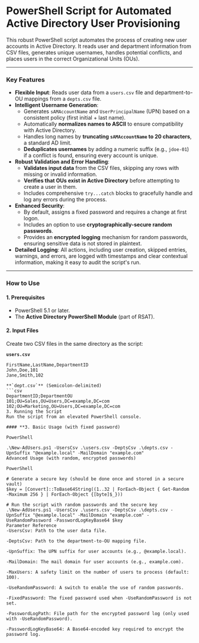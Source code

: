# PowerShell Script for Automated Active Directory User Provisioning

This robust PowerShell script automates the process of creating new user accounts in Active Directory. It reads user and department information from CSV files, generates unique usernames, handles potential conflicts, and places users in the correct Organizational Units (OUs).

---

### **Key Features**

* **Flexible Input**: Reads user data from a `users.csv` file and department-to-OU mappings from a `depts.csv` file.
* **Intelligent Username Generation**:
    * Generates `sAMAccountName` and `UserPrincipalName` (UPN) based on a consistent policy (first initial + last name).
    * Automatically **normalizes names to ASCII** to ensure compatibility with Active Directory.
    * Handles long names by **truncating `sAMAccountName` to 20 characters**, a standard AD limit.
    * **Deduplicates usernames** by adding a numeric suffix (e.g., `jdoe-01`) if a conflict is found, ensuring every account is unique.
* **Robust Validation and Error Handling**:
    * **Validates input data** from the CSV files, skipping any rows with missing or invalid information.
    * **Verifies that OUs exist in Active Directory** before attempting to create a user in them.
    * Includes comprehensive `try...catch` blocks to gracefully handle and log any errors during the process.
* **Enhanced Security**:
    * By default, assigns a fixed password and requires a change at first logon.
    * Includes an option to use **cryptographically-secure random passwords**.
    * Provides an **encrypted logging** mechanism for random passwords, ensuring sensitive data is not stored in plaintext.
* **Detailed Logging**: All actions, including user creation, skipped entries, warnings, and errors, are logged with timestamps and clear contextual information, making it easy to audit the script's run.

---

### **How to Use**

#### **1. Prerequisites**

* PowerShell 5.1 or later.
* The **Active Directory PowerShell Module** (part of RSAT).

#### **2. Input Files**

Create two CSV files in the same directory as the script:

**`users.csv`**
```csv
FirstName,LastName,DepartmentID
John,Doe,101
Jane,Smith,102

**`dept.csv`** (Semicolon-delimited)
```csv
DepartmentID;DepartmentOU
101;OU=Sales,OU=Users,DC=example,DC=com
102;OU=Marketing,OU=Users,DC=example,DC=com
3. Running the Script
Run the script from an elevated PowerShell console.

#### **3. Basic Usage (with fixed password)

PowerShell

.\New-AdUsers.ps1 -UsersCsv .\users.csv -DeptsCsv .\depts.csv -UpnSuffix "@example.local" -MailDomain "example.com"
Advanced Usage (with random, encrypted passwords)

PowerShell

# Generate a secure key (should be done once and stored in a secure vault)
$key = [Convert]::ToBase64String((1..32 | ForEach-Object { Get-Random -Maximum 256 } | ForEach-Object {[byte]$_}))

# Run the script with random passwords and the secure key
.\New-AdUsers.ps1 -UsersCsv .\users.csv -DeptsCsv .\depts.csv -UpnSuffix "@example.local" -MailDomain "example.com" -UseRandomPassword -PasswordLogKeyBase64 $key
Parameter Reference
-UsersCsv: Path to the user data file.

-DeptsCsv: Path to the department-to-OU mapping file.

-UpnSuffix: The UPN suffix for user accounts (e.g., @example.local).

-MailDomain: The mail domain for user accounts (e.g., example.com).

-MaxUsers: A safety limit on the number of users to process (default: 100).

-UseRandomPassword: A switch to enable the use of random passwords.

-FixedPassword: The fixed password used when -UseRandomPassword is not set.

-PasswordLogPath: File path for the encrypted password log (only used with -UseRandomPassword).

-PasswordLogKeyBase64: A Base64-encoded key required to encrypt the password log.
